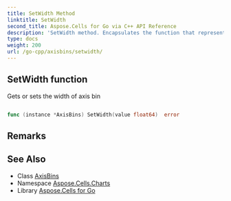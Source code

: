 ```yaml
---
title: SetWidth Method 
linktitle: SetWidth
second_title: Aspose.Cells for Go via C++ API Reference
description: 'SetWidth method. Encapsulates the function that represents setwidth in Go.'
type: docs
weight: 200
url: /go-cpp/axisbins/setwidth/
---
```


## SetWidth function

Gets or sets the width of axis bin

```go

func (instance *AxisBins) SetWidth(value float64)  error

```

## Remarks


## See Also

* Class [AxisBins](../)
* Namespace [Aspose.Cells.Charts](../../)
* Library [Aspose.Cells for Go](../../../)
